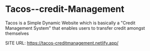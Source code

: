 # Tacos--credit-Management
Tacos is a Simple Dynamic Website which is basically a  "Credit Management System" that enables users to transfer credit amongst themselves


SITE URL: https://tacos-creditmanagement.netlify.app/
